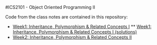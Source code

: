 #ICS2101 - Object Oriented Programming II

Code from the class notes are contained in this repository:

* [Week1: Inheritance, Polymorphism & Related Concepts I](https://github.com/anyamu/ics2101/tree/master/week1)
** [Week1: Inheritance, Polymorphism & Related Concepts I (solutions)](https://github.com/anyamu/ics2101/tree/master/week1/sol)
* [Week2: Inheritance, Polymorphism & Related Concepts II](https://github.com/anyamu/ics2101/tree/master/week2)
